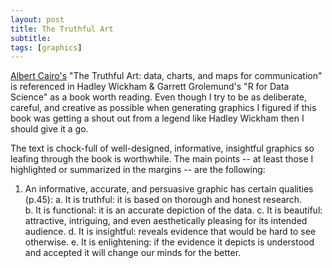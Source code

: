 ```yaml
---
layout: post
title: The Truthful Art
subtitle:  
tags: [graphics]
---
```


[Albert Cairo's](http://www.thefunctionalart.com/) "The Truthful Art:  data, charts, and maps for communication" is referenced in Hadley Wickham & Garrett Grolemund's "R for Data Science" as a book worth reading.  Even though I try to be as deliberate, careful, and creative as possible when generating graphics I figured if this book was getting a shout out from a legend like Hadley Wickham then I should give it a go.  

The text is chock-full of well-designed, informative, insightful graphics so leafing through the book is worthwhile.  The main points -- at least those I highlighted or summarized in the margins -- are the following:

1.  An informative, accurate, and persuasive graphic has certain qualities (p.45):
  a.  It is truthful:  it is based on thorough and honest research.  
  b.  It is functional:  it is an accurate depiction of the data.
  c.  It is beautiful:  attractive, intriguing, and even aesthetically pleasing for its intended audience.
  d.  It is insightful:  reveals evidence that would be hard to see otherwise.
  e.  It is enlightening:  if the evidence it depicts is understood and accepted it will change our minds for the better.  


